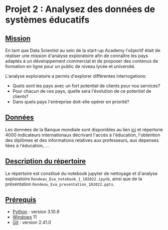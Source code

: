 # **Projet 2 : Analysez des données de systèmes éducatifs**
## <u>Mission</u>
En tant que Data Scientist au sein de la start-up Academy l'objectif était de réaliser une mission d'analyse exploratoire afin de connaître les pays adaptés à un développement commercial et de proposer des contenus de formation en ligne pour un public de niveau lycée et université.

L'analyse exploratoire a permis d'explorer différentes interrogations:
- Quels sont les pays avec un fort potentiel de clients pour nos services?
- Pour chacun de ces pays, quelle sera l'évolution de ce potentiel de clients?
- Dans quels pays l'entreprise doit-elle opérer en priorité?

## <u>Données</U>
Les données de la Banque mondiale sont disponibles au lien [ici](https://datacatalog.worldbank.org/search/dataset/0038480) et répertorie 4000 indicateurs internationaux décrivant l'accès à l'éducation, l'obtention des diplômes et des informations relatives aux professeurs, aux dépenses liées à l'éducation, ...

## <u>Description du répertoire</u>
Le répertoire est constitué du notebook jupyter de nettoyage et d'analyse exploratoire `Rondeau_Eva_notebook_1_102022.ipynb`, ainsi que de la présentation `Rondeau_Eva_presentation_102022.pptx`.

## <u>Prérequis</u>
* [Python](https://www.python.org/downloads/release/python-3109/) : version 3.10.9
* [Windows](https://www.microsoft.com/fr-fr/software-download/windows11) 11 
* [Git](https://git-scm.com/downloads) : version 2.41.0